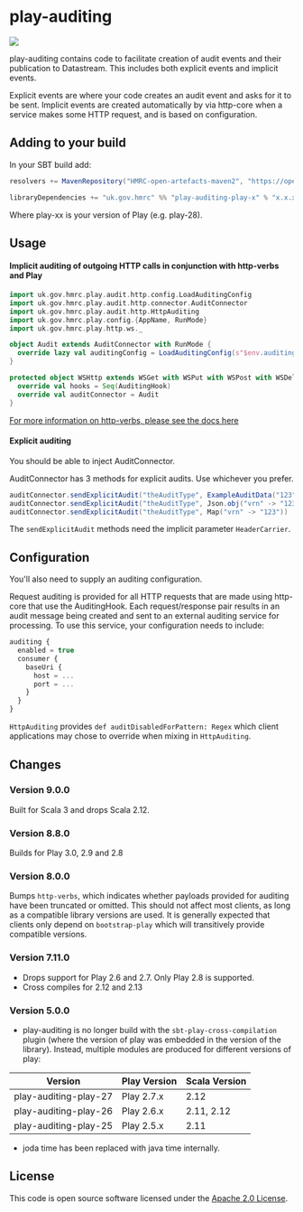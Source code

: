 # play-auditing

![](https://img.shields.io/github/v/release/hmrc/play-auditing)

play-auditing contains code to facilitate creation of audit events and their publication to Datastream. This includes both explicit events and implicit events.

Explicit events are where your code creates an audit event and asks for it to be sent. Implicit events are created automatically by via http-core when a service makes some HTTP request, and is based on configuration.

## Adding to your build

In your SBT build add:

```scala
resolvers += MavenRepository("HMRC-open-artefacts-maven2", "https://open.artefacts.tax.service.gov.uk/maven2")

libraryDependencies += "uk.gov.hmrc" %% "play-auditing-play-x" % "x.x.x"
```

Where play-xx is your version of Play (e.g. play-28).

## Usage

#### Implicit auditing of outgoing HTTP calls in conjunction with http-verbs and Play

```scala
import uk.gov.hmrc.play.audit.http.config.LoadAuditingConfig
import uk.gov.hmrc.play.audit.http.connector.AuditConnector
import uk.gov.hmrc.play.audit.http.HttpAuditing
import uk.gov.hmrc.play.config.{AppName, RunMode}
import uk.gov.hmrc.play.http.ws._

object Audit extends AuditConnector with RunMode {
  override lazy val auditingConfig = LoadAuditingConfig(s"$env.auditing")
}

protected object WSHttp extends WSGet with WSPut with WSPost with WSDelete with WSPatch with AppName with RunMode with HttpAuditing {
  override val hooks = Seq(AuditingHook)
  override val auditConnector = Audit
}
```

[For more information on http-verbs, please see the docs here](http://github.com/hmrc/http-verbs)

#### Explicit auditing
You should be able to inject AuditConnector.

AuditConnector has 3 methods for explicit audits. Use whichever you prefer.

 ```scala
 auditConnector.sendExplicitAudit("theAuditType", ExampleAuditData("123"))
 auditConnector.sendExplicitAudit("theAuditType", Json.obj("vrn" -> "123", "some" -> Json.obj("nested" -> "value")))
 auditConnector.sendExplicitAudit("theAuditType", Map("vrn" -> "123"))
```

The `sendExplicitAudit` methods need the implicit parameter `HeaderCarrier`.

## Configuration

You'll also need to supply an auditing configuration.

Request auditing is provided for all HTTP requests that are made using http-core that use the AuditingHook. Each request/response pair results in an audit message being created and sent to an external auditing service for processing.  To use this service, your configuration needs to include:

```javascript
auditing {
  enabled = true
  consumer {
    baseUri {
      host = ...
      port = ...
    }
  }
}
```

`HttpAuditing` provides `def auditDisabledForPattern: Regex` which client applications may chose to override when mixing in `HttpAuditing`.

## Changes

### Version 9.0.0

Built for Scala 3 and drops Scala 2.12.

### Version 8.8.0

Builds for Play 3.0, 2.9 and 2.8

### Version 8.0.0

Bumps `http-verbs`, which indicates whether payloads provided for auditing have been truncated or omitted.
This should not affect most clients, as long as a compatible library versions are used. It is generally expected that clients only depend on `bootstrap-play` which will transitively provide compatible versions.

### Version 7.11.0

- Drops support for Play 2.6 and 2.7. Only Play 2.8 is supported.
- Cross compiles for 2.12 and 2.13

### Version 5.0.0

- play-auditing is no longer build with the `sbt-play-cross-compilation` plugin (where the version of play was embedded in the version of the library). Instead, multiple modules are produced for different versions of play:

| Version | Play Version | Scala Version |
|---------|--------------|---------------|
| play-auditing-play-27  | Play 2.7.x | 2.12
| play-auditing-play-26  | Play 2.6.x | 2.11, 2.12
| play-auditing-play-25  | Play 2.5.x | 2.11

- joda time has been replaced with java time internally.

## License ##

This code is open source software licensed under the [Apache 2.0 License]("http://www.apache.org/licenses/LICENSE-2.0.html").

